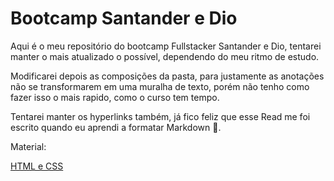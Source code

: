 # Bootcamp Santander e Dio

Aqui é o meu repositório do bootcamp Fullstacker Santander e Dio, tentarei manter o mais atualizado o possível, dependendo do meu ritmo de estudo.

Modificarei depois as composições da pasta, para justamente as anotações não se transformarem em uma muralha de texto, porém não tenho como fazer isso o mais rapido, como o curso tem tempo.

Tentarei manter os hyperlinks também, já fico feliz que esse Read me foi escrito quando eu aprendi a formatar Markdown 🎉.

Material:

[HTML e CSS](https://github.com/TioBael/DIO/tree/main/HTML%20e%20CSS)
